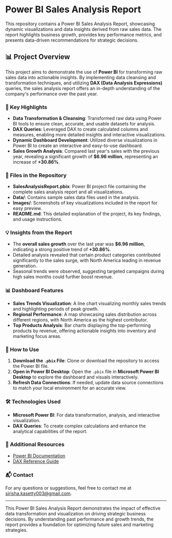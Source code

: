 # Power BI Sales Analysis Report

This repository contains a Power BI Sales Analysis Report, showcasing dynamic visualizations and data insights derived from raw sales data. The report highlights business growth, provides key performance metrics, and presents data-driven recommendations for strategic decisions.

## 📊 Project Overview
This project aims to demonstrate the use of **Power BI** for transforming raw sales data into actionable insights. By implementing data cleansing and transformation techniques, and utilizing **DAX (Data Analysis Expressions)** queries, the sales analysis report offers an in-depth understanding of the company's performance over the past year.

### 🚀 Key Highlights
- **Data Transformation & Cleansing**: Transformed raw data using Power BI tools to ensure clean, accurate, and usable datasets for analysis.
- **DAX Queries**: Leveraged DAX to create calculated columns and measures, enabling more detailed insights and interactive visualizations.
- **Dynamic Dashboard Development**: Utilized diverse visualizations in Power BI to create an interactive and easy-to-use dashboard.
- **Sales Growth Analysis**: Compared last year's sales with the previous year, revealing a significant growth of **$6.96 million**, representing an increase of **+30.86%**.

### 📂 Files in the Repository
- **SalesAnalysisReport.pbix**: Power BI project file containing the complete sales analysis report and all visualizations.
- **Data/**: Contains sample sales data files used in the analysis.
- **Images/**: Screenshots of key visualizations included in the report for easy preview.
- **README.md**: This detailed explanation of the project, its key findings, and usage instructions.

### 💡 Insights from the Report
- The **overall sales growth** over the last year was **$6.96 million**, indicating a strong positive trend of **+30.86%**.
- Detailed analysis revealed that certain product categories contributed significantly to the sales surge, with North America leading in revenue generation.
- Seasonal trends were observed, suggesting targeted campaigns during high sales months could further boost revenue.

### 📊 Dashboard Features
- **Sales Trends Visualization**: A line chart visualizing monthly sales trends and highlighting periods of peak growth.
- **Regional Performance**: A map showcasing sales distribution across different regions, with North America as the highest contributor.
- **Top Products Analysis**: Bar charts displaying the top-performing products by revenue, offering actionable insights into inventory and marketing focus areas.

### 📌 How to Use
1. **Download the `.pbix` File**: Clone or download the repository to access the Power BI file.
2. **Open in Power BI Desktop**: Open the `.pbix` file in **Microsoft Power BI Desktop** to explore the dashboard and visuals interactively.
3. **Refresh Data Connections**: If needed, update data source connections to match your local environment for an accurate view.

### 🛠️ Technologies Used
- **Microsoft Power BI**: For data transformation, analysis, and interactive visualization.
- **DAX Queries**: To create complex calculations and enhance the analytical capabilities of the report.

### 🔗 Additional Resources
- [Power BI Documentation](https://docs.microsoft.com/en-us/power-bi/)
- [DAX Reference Guide](https://docs.microsoft.com/en-us/dax/)

### 📬 Contact
For any questions or suggestions, feel free to contact me at [sirisha.kasetty003@gmail.com](mailto:sirisha.kasetty003@gmail.com).

---

This Power BI Sales Analysis Report demonstrates the impact of effective data transformation and visualization on driving strategic business decisions. By understanding past performance and growth trends, the report provides a foundation for optimizing future sales and marketing strategies.

